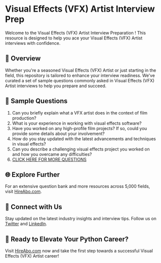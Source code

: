 # Visual Effects (VFX) Artist Interview Prep

Welcome to the Visual Effects (VFX) Artist Interview Preparation ! This resource is designed to help you ace your Visual Effects (VFX) Artist interviews with confidence.

## 🚀 Overview

Whether you're a seasoned Visual Effects (VFX) Artist or just starting in the field, this repository is tailored to enhance your interview readiness. We've curated a set of sample questions commonly asked in Visual Effects (VFX) Artist interviews to help you prepare and succeed.

## 📝 Sample Questions

1. Can you briefly explain what a VFX artist does in the context of film production?
2. What is your experience in working with visual effects software?
3. Have you worked on any high-profile film projects? If so, could you provide some details about your involvement?
4. How do you stay updated with the latest advancements and techniques in visual effects?
5. Can you describe a challenging visual effects project you worked on and how you overcame any difficulties?
6. [CLICK HERE FOR MORE QUESTIONS](https://hireabo.com/job/16_2_27/Visual%20Effects%20VFX%20Artist)

## 🌐 Explore Further

For an extensive question bank and more resources across 5,000 fields, visit [HireAbo.com](https://www.hireabo.com).

## 📱 Connect with Us

Stay updated on the latest industry insights and interview tips. Follow us on [Twitter](https://twitter.com/hireabo) and [LinkedIn](https://www.linkedin.com/in/hire-abo-3609972a8/).

## 🚀 Ready to Elevate Your Python Career?

Visit [HireAbo.com](https://www.hireabo.com) now and take the first step towards a successful Visual Effects (VFX) Artist career!